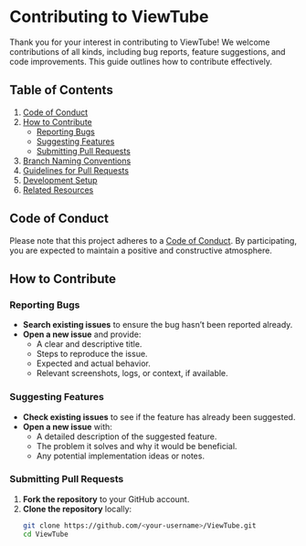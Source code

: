 # Contributing to ViewTube

Thank you for your interest in contributing to ViewTube! We welcome contributions of all kinds, including bug reports, feature suggestions, and code improvements. This guide outlines how to contribute effectively.

## Table of Contents
1. [Code of Conduct](#code-of-conduct)
2. [How to Contribute](#how-to-contribute)
   - [Reporting Bugs](#reporting-bugs)
   - [Suggesting Features](#suggesting-features)
   - [Submitting Pull Requests](#submitting-pull-requests)
3. [Branch Naming Conventions](#branch-naming-conventions)
4. [Guidelines for Pull Requests](#guidelines-for-pull-requests)
5. [Development Setup](#development-setup)
6. [Related Resources](#related-resources)

## Code of Conduct
Please note that this project adheres to a [Code of Conduct](CODE_OF_CONDUCT.md). By participating, you are expected to maintain a positive and constructive atmosphere.

## How to Contribute

### Reporting Bugs
- **Search existing issues** to ensure the bug hasn’t been reported already.
- **Open a new issue** and provide:
  - A clear and descriptive title.
  - Steps to reproduce the issue.
  - Expected and actual behavior.
  - Relevant screenshots, logs, or context, if available.

### Suggesting Features
- **Check existing issues** to see if the feature has already been suggested.
- **Open a new issue** with:
  - A detailed description of the suggested feature.
  - The problem it solves and why it would be beneficial.
  - Any potential implementation ideas or notes.

### Submitting Pull Requests
1. **Fork the repository** to your GitHub account.
2. **Clone the repository** locally:
   ```bash
   git clone https://github.com/<your-username>/ViewTube.git
   cd ViewTube
